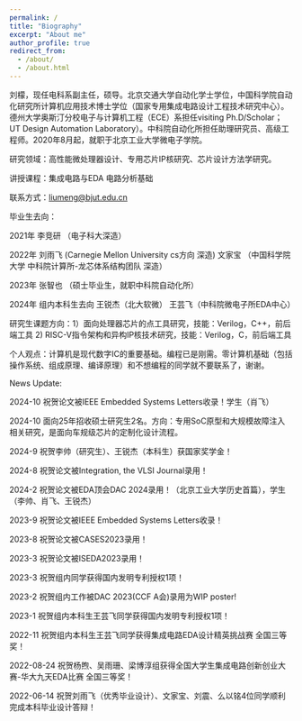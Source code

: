 ```yaml
---
permalink: /
title: "Biography"
excerpt: "About me"
author_profile: true
redirect_from: 
  - /about/
  - /about.html
---
```




刘檬，现任电科系副主任，硕导。北京交通大学自动化学士学位，中国科学院自动化研究所计算机应用技术博士学位（国家专用集成电路设计工程技术研究中心）。德州大学奥斯汀分校电子与计算机工程（ECE）系担任visiting Ph.D/Scholar；UT Design Automation Laboratory）。中科院自动化所担任助理研究员、高级工程师。2020年8月起，就职于北京工业大学微电子学院。

研究领域：高性能微处理器设计、专用芯片IP核研究、芯片设计方法学研究。

讲授课程：集成电路与EDA 电路分析基础

联系方式：liumeng@bjut.edu.cn 

毕业生去向：

2021年  李竞研  （电子科大深造）

2022年  刘雨飞   (Carnegie Mellon University cs方向 深造)    文家宝  （中国科学院大学 中科院计算所-龙芯体系结构团队 深造）

2023年 张智也   （硕士毕业生，就职中科院自动化所）

2024年 组内本科生去向 王锐杰（北大软微） 王芸飞（中科院微电子所EDA中心）


研究生课题方向：1）面向处理器芯片的点工具研究，技能：Verilog，C++，前后端工具  2) RISC-V指令架构和异构IP核技术研究，技能：Verilog，C，前后端工具

个人观点：计算机是现代数字IC的重要基础。编程已是刚需。零计算机基础（包括操作系统、组成原理、编译原理）和不想编程的同学就不要联系了，谢谢。


News Update:

2024-10    祝贺论文被IEEE Embedded Systems Letters收录！学生（肖飞）

2024-10    面向25年招收硕士研究生2名。方向：专用SoC原型和大规模故障注入相关研究，是面向车规级芯片的定制化设计流程。

2024-9     祝贺李帅（研究生）、王锐杰（本科生）获国家奖学金！

2024-8     祝贺论文被Integration, the VLSI Journal录用！

2024-2     祝贺论文被EDA顶会DAC 2024录用！（北京工业大学历史首篇），学生（李帅、肖飞、王锐杰）

2023-9     祝贺论文被IEEE Embedded Systems Letters收录！

2023-8     祝贺论文被CASES2023录用！

2023-3     祝贺论文被ISEDA2023录用！

2023-3     祝贺组内同学获得国内发明专利授权1项！

2023-2     祝贺组内工作被DAC 2023(CCF A会)录用为WIP poster!

2023-1     祝贺组内本科生王芸飞同学获得国内发明专利授权1项！

2022-11    祝贺组内本科生王芸飞同学获得集成电路EDA设计精英挑战赛 全国三等奖！

2022-08-24 祝贺杨煦、吴雨珊、梁博淳组获得全国大学生集成电路创新创业大赛-华大九天EDA比赛 全国三等奖！

2022-06-14 祝贺刘雨飞（优秀毕业设计）、文家宝、刘震、么以铭4位同学顺利完成本科毕业设计答辩！


